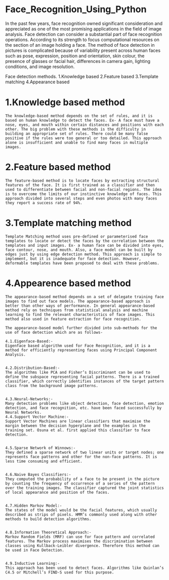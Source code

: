 # Face_Recognition_Using_Python

In the past few years, face recognition owned significant consideration and appreciated as one of the most promising applications in the field of image analysis. Face detection can consider a substantial part of face recognition operations. According to its strength to focus computational resources on the section of an image holding a face. The method of face detection in pictures is complicated because of variability present across human faces such as pose, expression, position and orientation, skin colour, the presence of glasses or facial hair, differences in camera gain, lighting conditions, and image resolution.

Face detection methods.
  1.Knowledge based 
  2.Feature based
  3.Template matching
  4.Appearance based
  
# 1.Knowledge based method
    The knowledge-based method depends on the set of rules, and it is based on human knowledge to detect the faces. Ex- A face must have a nose, eyes, and mouth within certain distances and positions with each other. The big problem with these methods is the difficulty in building an appropriate set of rules. There could be many false positive if the rules were too general or too detailed. This approach alone is insufficient and unable to find many faces in multiple images.
    
  
# 2.Feature based method
    The feature-based method is to locate faces by extracting structural features of the face. It is first trained as a classifier and then used to differentiate between facial and non-facial regions. The idea is to overcome the limits of our instinctive knowledge of faces. This approach divided into several steps and even photos with many faces they report a success rate of 94%.
    
    
# 3.Template matching method
    Template Matching method uses pre-defined or parameterised face templates to locate or detect the faces by the correlation between the templates and input images. Ex- a human face can be divided into eyes, face contour, nose, and mouth. Also, a face model can be built by edges just by using edge detection method. This approach is simple to implement, but it is inadequate for face detection. However, deformable templates have been proposed to deal with these problems.
    
    
# 4.Appearence based method
    The appearance-based method depends on a set of delegate training face images to find out face models. The appearance-based approach is better than other ways of performance. In general appearance-based method rely on techniques from statistical analysis and machine learning to find the relevant characteristics of face images. This method also used in feature extraction for face recognition.
    
    The appearance-based model further divided into sub-methods for the use of face detection which are as follows-
    
    4.1.Eigenface-Based:-
    Eigenface based algorithm used for Face Recognition, and it is a method for efficiently representing faces using Principal Component Analysis.
    
    
    4.2.Distribution-Based:-
    The algorithms like PCA and Fisher’s Discriminant can be used to define the subspace representing facial patterns. There is a trained classifier, which correctly identifies instances of the target pattern class from the background image patterns.


    4.3.Neural-Networks:-
    Many detection problems like object detection, face detection, emotion detection, and face recognition, etc. have been faced successfully by Neural Networks.
    4.4.Support Vector Machine:-
    Support Vector Machines are linear classifiers that maximise the margin between the decision hyperplane and the examples in the training set. Osuna et al. first applied this classifier to face detection.
    
    
    4.5.Sparse Network of Winnows:-
    They defined a sparse network of two linear units or target nodes; one represents face patterns and other for the non-face patterns. It is less time consuming and efficient.
    
    
    4.6.Naive Bayes Classifiers:-
    They computed the probability of a face to be present in the picture by counting the frequency of occurrence of a series of the pattern over the training images. The classifier captured the joint statistics of local appearance and position of the faces.
    
    
    4.7.Hidden Markov Model:-
    The states of the model would be the facial features, which usually described as strips of pixels. HMM’s commonly used along with other methods to build detection algorithms.
    
    
    4.8.Information Theoretical Approach:-
    Markov Random Fields (MRF) can use for face pattern and correlated features. The Markov process maximises the discrimination between classes using Kullback-Leibler divergence. Therefore this method can be used in Face Detection.
    
    
    4.9.Inductive Learning:-
    This approach has been used to detect faces. Algorithms like Quinlan’s C4.5 or Mitchell’s FIND-S used for this purpose.


